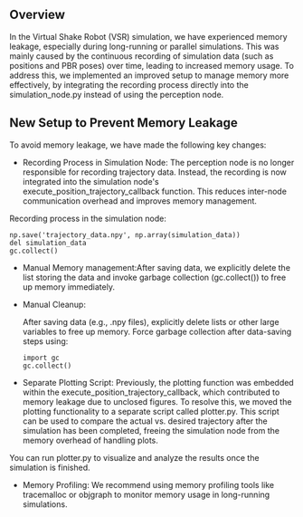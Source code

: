 ## Overview

In the Virtual Shake Robot (VSR) simulation, we have experienced memory leakage, especially during long-running or parallel simulations. This was mainly caused by the continuous recording of simulation data (such as positions and PBR poses) over time, leading to increased memory usage. To address this, we implemented an improved setup to manage memory more effectively, by integrating the recording process directly into the simulation_node.py instead of using the perception node.

## New Setup to Prevent Memory Leakage

To avoid memory leakage, we have made the following key changes:

- Recording Process in Simulation Node: The perception node is no longer responsible for recording trajectory data. Instead, the recording is now integrated into the simulation node's execute_position_trajectory_callback function. This reduces inter-node communication overhead and improves memory management.

Recording process in the simulation node:

```
np.save('trajectory_data.npy', np.array(simulation_data))
del simulation_data
gc.collect()

```
 - Manual Memory management:After saving data, we explicitly delete the list storing the data and invoke garbage collection (gc.collect()) to free up memory immediately.

 - Manual Cleanup:

    After saving data (e.g., .npy files), explicitly delete lists or other large variables to free up memory.
    Force garbage collection after data-saving steps using:

    ```
    import gc
    gc.collect()

    ```
- Separate Plotting Script: Previously, the plotting function was embedded within the execute_position_trajectory_callback, which contributed to memory leakage due to unclosed figures. To resolve this, we moved the plotting functionality to a separate script called plotter.py. This script can be used to compare the actual vs. desired trajectory after the simulation has been completed, freeing the simulation node from the memory overhead of handling plots.

You can run plotter.py to visualize and analyze the results once the simulation is finished.

- Memory Profiling: We recommend using memory profiling tools like tracemalloc or objgraph to monitor memory usage in long-running simulations.




